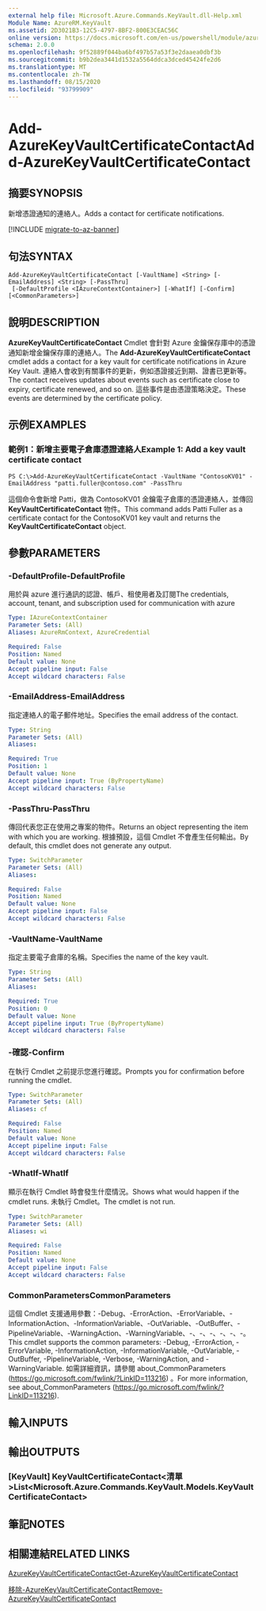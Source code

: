 ```yaml
---
external help file: Microsoft.Azure.Commands.KeyVault.dll-Help.xml
Module Name: AzureRM.KeyVault
ms.assetid: 2D3021B3-12C5-4797-8BF2-800E3CEAC56C
online version: https://docs.microsoft.com/en-us/powershell/module/azurerm.keyvault/add-azurekeyvaultcertificatecontact
schema: 2.0.0
ms.openlocfilehash: 9f52889f044ba6bf497b57a53f3e2daaea0dbf3b
ms.sourcegitcommit: b9b2dea3441d1532a5564ddca3dced45424fe2d6
ms.translationtype: MT
ms.contentlocale: zh-TW
ms.lasthandoff: 08/15/2020
ms.locfileid: "93799909"
---
```

# <span data-ttu-id="615e5-101">Add-AzureKeyVaultCertificateContact</span><span class="sxs-lookup"><span data-stu-id="615e5-101">Add-AzureKeyVaultCertificateContact</span></span>

## <span data-ttu-id="615e5-102">摘要</span><span class="sxs-lookup"><span data-stu-id="615e5-102">SYNOPSIS</span></span>
<span data-ttu-id="615e5-103">新增憑證通知的連絡人。</span><span class="sxs-lookup"><span data-stu-id="615e5-103">Adds a contact for certificate notifications.</span></span>

[!INCLUDE [migrate-to-az-banner](../../includes/migrate-to-az-banner.md)]

## <span data-ttu-id="615e5-104">句法</span><span class="sxs-lookup"><span data-stu-id="615e5-104">SYNTAX</span></span>

```
Add-AzureKeyVaultCertificateContact [-VaultName] <String> [-EmailAddress] <String> [-PassThru]
 [-DefaultProfile <IAzureContextContainer>] [-WhatIf] [-Confirm] [<CommonParameters>]
```

## <span data-ttu-id="615e5-105">說明</span><span class="sxs-lookup"><span data-stu-id="615e5-105">DESCRIPTION</span></span>
<span data-ttu-id="615e5-106">**AzureKeyVaultCertificateContact** Cmdlet 會針對 Azure 金鑰保存庫中的憑證通知新增金鑰保存庫的連絡人。</span><span class="sxs-lookup"><span data-stu-id="615e5-106">The **Add-AzureKeyVaultCertificateContact** cmdlet adds a contact for a key vault for certificate notifications in Azure Key Vault.</span></span>
<span data-ttu-id="615e5-107">連絡人會收到有關事件的更新，例如憑證接近到期、證書已更新等。</span><span class="sxs-lookup"><span data-stu-id="615e5-107">The contact receives updates about events such as certificate close to expiry, certificate renewed, and so on.</span></span>
<span data-ttu-id="615e5-108">這些事件是由憑證策略決定。</span><span class="sxs-lookup"><span data-stu-id="615e5-108">These events are determined by the certificate policy.</span></span>

## <span data-ttu-id="615e5-109">示例</span><span class="sxs-lookup"><span data-stu-id="615e5-109">EXAMPLES</span></span>

### <span data-ttu-id="615e5-110">範例1：新增主要電子倉庫憑證連絡人</span><span class="sxs-lookup"><span data-stu-id="615e5-110">Example 1: Add a key vault certificate contact</span></span>
```
PS C:\>Add-AzureKeyVaultCertificateContact -VaultName "ContosoKV01" -EmailAddress "patti.fuller@contoso.com" -PassThru
```

<span data-ttu-id="615e5-111">這個命令會新增 Patti，做為 ContosoKV01 金鑰電子倉庫的憑證連絡人，並傳回 **KeyVaultCertificateContact** 物件。</span><span class="sxs-lookup"><span data-stu-id="615e5-111">This command adds Patti Fuller as a certificate contact for the ContosoKV01 key vault and returns the **KeyVaultCertificateContact** object.</span></span>

## <span data-ttu-id="615e5-112">參數</span><span class="sxs-lookup"><span data-stu-id="615e5-112">PARAMETERS</span></span>

### <span data-ttu-id="615e5-113">-DefaultProfile</span><span class="sxs-lookup"><span data-stu-id="615e5-113">-DefaultProfile</span></span>
<span data-ttu-id="615e5-114">用於與 azure 進行通訊的認證、帳戶、租使用者及訂閱</span><span class="sxs-lookup"><span data-stu-id="615e5-114">The credentials, account, tenant, and subscription used for communication with azure</span></span>

```yaml
Type: IAzureContextContainer
Parameter Sets: (All)
Aliases: AzureRmContext, AzureCredential

Required: False
Position: Named
Default value: None
Accept pipeline input: False
Accept wildcard characters: False
```

### <span data-ttu-id="615e5-115">-EmailAddress</span><span class="sxs-lookup"><span data-stu-id="615e5-115">-EmailAddress</span></span>
<span data-ttu-id="615e5-116">指定連絡人的電子郵件地址。</span><span class="sxs-lookup"><span data-stu-id="615e5-116">Specifies the email address of the contact.</span></span>

```yaml
Type: String
Parameter Sets: (All)
Aliases: 

Required: True
Position: 1
Default value: None
Accept pipeline input: True (ByPropertyName)
Accept wildcard characters: False
```

### <span data-ttu-id="615e5-117">-PassThru</span><span class="sxs-lookup"><span data-stu-id="615e5-117">-PassThru</span></span>
<span data-ttu-id="615e5-118">傳回代表您正在使用之專案的物件。</span><span class="sxs-lookup"><span data-stu-id="615e5-118">Returns an object representing the item with which you are working.</span></span>
<span data-ttu-id="615e5-119">根據預設，這個 Cmdlet 不會產生任何輸出。</span><span class="sxs-lookup"><span data-stu-id="615e5-119">By default, this cmdlet does not generate any output.</span></span>

```yaml
Type: SwitchParameter
Parameter Sets: (All)
Aliases: 

Required: False
Position: Named
Default value: None
Accept pipeline input: False
Accept wildcard characters: False
```

### <span data-ttu-id="615e5-120">-VaultName</span><span class="sxs-lookup"><span data-stu-id="615e5-120">-VaultName</span></span>
<span data-ttu-id="615e5-121">指定主要電子倉庫的名稱。</span><span class="sxs-lookup"><span data-stu-id="615e5-121">Specifies the name of the key vault.</span></span>

```yaml
Type: String
Parameter Sets: (All)
Aliases: 

Required: True
Position: 0
Default value: None
Accept pipeline input: True (ByPropertyName)
Accept wildcard characters: False
```

### <span data-ttu-id="615e5-122">-確認</span><span class="sxs-lookup"><span data-stu-id="615e5-122">-Confirm</span></span>
<span data-ttu-id="615e5-123">在執行 Cmdlet 之前提示您進行確認。</span><span class="sxs-lookup"><span data-stu-id="615e5-123">Prompts you for confirmation before running the cmdlet.</span></span>

```yaml
Type: SwitchParameter
Parameter Sets: (All)
Aliases: cf

Required: False
Position: Named
Default value: None
Accept pipeline input: False
Accept wildcard characters: False
```

### <span data-ttu-id="615e5-124">-WhatIf</span><span class="sxs-lookup"><span data-stu-id="615e5-124">-WhatIf</span></span>
<span data-ttu-id="615e5-125">顯示在執行 Cmdlet 時會發生什麼情況。</span><span class="sxs-lookup"><span data-stu-id="615e5-125">Shows what would happen if the cmdlet runs.</span></span>
<span data-ttu-id="615e5-126">未執行 Cmdlet。</span><span class="sxs-lookup"><span data-stu-id="615e5-126">The cmdlet is not run.</span></span>

```yaml
Type: SwitchParameter
Parameter Sets: (All)
Aliases: wi

Required: False
Position: Named
Default value: None
Accept pipeline input: False
Accept wildcard characters: False
```

### <span data-ttu-id="615e5-127">CommonParameters</span><span class="sxs-lookup"><span data-stu-id="615e5-127">CommonParameters</span></span>
<span data-ttu-id="615e5-128">這個 Cmdlet 支援通用參數：-Debug、-ErrorAction、-ErrorVariable、-InformationAction、-InformationVariable、-OutVariable、-OutBuffer、-PipelineVariable、-WarningAction、-WarningVariable、-、-、-、-、-、-。</span><span class="sxs-lookup"><span data-stu-id="615e5-128">This cmdlet supports the common parameters: -Debug, -ErrorAction, -ErrorVariable, -InformationAction, -InformationVariable, -OutVariable, -OutBuffer, -PipelineVariable, -Verbose, -WarningAction, and -WarningVariable.</span></span> <span data-ttu-id="615e5-129">如需詳細資訊，請參閱 about_CommonParameters (https://go.microsoft.com/fwlink/?LinkID=113216) 。</span><span class="sxs-lookup"><span data-stu-id="615e5-129">For more information, see about_CommonParameters (https://go.microsoft.com/fwlink/?LinkID=113216).</span></span>

## <span data-ttu-id="615e5-130">輸入</span><span class="sxs-lookup"><span data-stu-id="615e5-130">INPUTS</span></span>

## <span data-ttu-id="615e5-131">輸出</span><span class="sxs-lookup"><span data-stu-id="615e5-131">OUTPUTS</span></span>

### <span data-ttu-id="615e5-132">[KeyVault] KeyVaultCertificateContact<清單></span><span class="sxs-lookup"><span data-stu-id="615e5-132">List<Microsoft.Azure.Commands.KeyVault.Models.KeyVaultCertificateContact></span></span>

## <span data-ttu-id="615e5-133">筆記</span><span class="sxs-lookup"><span data-stu-id="615e5-133">NOTES</span></span>

## <span data-ttu-id="615e5-134">相關連結</span><span class="sxs-lookup"><span data-stu-id="615e5-134">RELATED LINKS</span></span>

[<span data-ttu-id="615e5-135">AzureKeyVaultCertificateContact</span><span class="sxs-lookup"><span data-stu-id="615e5-135">Get-AzureKeyVaultCertificateContact</span></span>](./Get-AzureKeyVaultCertificateContact.md)

[<span data-ttu-id="615e5-136">移除-AzureKeyVaultCertificateContact</span><span class="sxs-lookup"><span data-stu-id="615e5-136">Remove-AzureKeyVaultCertificateContact</span></span>](./Remove-AzureKeyVaultCertificateContact.md)

